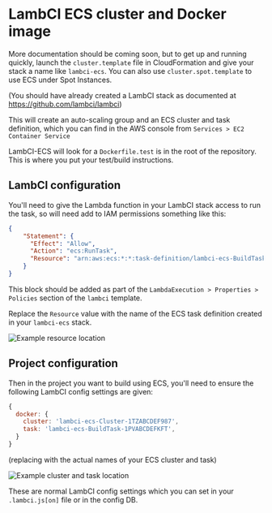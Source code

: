 # LambCI ECS cluster and Docker image

More documentation should be coming soon, but to get up and running quickly,
launch the `cluster.template` file in CloudFormation and give your stack a name like `lambci-ecs`.
You can also use `cluster.spot.template` to use ECS under Spot Instances.

(You should have already created a LambCI stack as documented at https://github.com/lambci/lambci)

This will create an auto-scaling group and an ECS cluster and task definition,
which you can find in the AWS console from `Services > EC2 Container Service`

LambCI-ECS will look for a `Dockerfile.test` is in the root of the repository. This is where you put your test/build instructions.

## LambCI configuration

You'll need to give the Lambda function in your LambCI stack access to run the task, so will need add to IAM
permissions something like this:

```json
{
    "Statement": {
      "Effect": "Allow",
      "Action": "ecs:RunTask",
      "Resource": "arn:aws:ecs:*:*:task-definition/lambci-ecs-BuildTask-1PVABCDEFKFT"
    }
}
```

This block should be added as part of the `LambdaExecution > Properties > Policies` section of the `lambci` template.

Replace the `Resource` value with the name of the ECS task definition created in your `lambci-ecs` stack.

![Example resource location](http://i.imgur.com/3U7NHQr.png)

## Project configuration

Then in the project you want to build using ECS, you'll need to ensure the following LambCI config settings are given:

```js
{
  docker: {
    cluster: 'lambci-ecs-Cluster-1TZABCDEF987',
    task: 'lambci-ecs-BuildTask-1PVABCDEFKFT',
  }
}
```

(replacing with the actual names of your ECS cluster and task)

![Example cluster and task location](http://i.imgur.com/DKgcdBU.png)

These are normal LambCI config settings which you can set in your `.lambci.js[on]` file or in the config DB.

